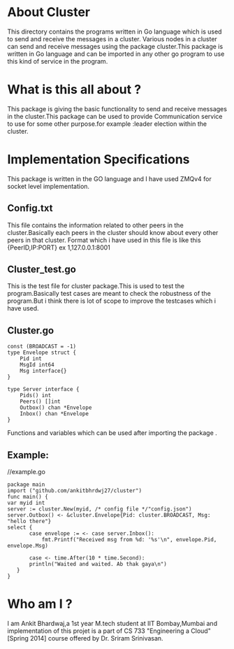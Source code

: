 About Cluster
============
This directory contains the programs written in Go language which is used to send and receive the messages in a cluster.
Various nodes in a cluster can send and receive messages using the package cluster.This package is written in Go language and can be imported in any other go program to use this kind of service in the program.

What is this all about ?
=
This package is giving the basic functionality to send and receive messages in the cluster.This package can be used to provide Communication service to use for some other purpose.for example :leader election within the cluster.

Implementation Specifications
=
This package is written in the GO language and I have used ZMQv4 for socket level implementation.

Config.txt
-
This file contains the information related to other peers in the cluster.Basically each peers in the cluster should know about every other peers in that cluster.
Format which i have used in this file is like this {PeerID,IP:PORT} ex 1,127.0.0.1:8001

Cluster_test.go
-
This is the test file for cluster package.This is used to test the program.Basically test cases are meant to check the robustness of the program.But i think there is lot of scope to improve the testcases which i have used.

Cluster.go
-
    const (BROADCAST = -1)
    type Envelope struct {
        Pid int
        MsgId int64
        Msg interface{}
    }
   
    type Server interface {
        Pids() int
        Peers() []int
        Outbox() chan *Envelope
        Inbox() chan *Envelope
    } 

Functions and variables which can be used after importing the package .

Example:
-
//example.go

    package main
    import ("github.com/ankitbhrdwj27/cluster")
    func main() {
    var myid int
    server := cluster.New(myid, /* config file */"config.json")
    server.Outbox() <- &cluster.Envelope{Pid: cluster.BROADCAST, Msg: "hello there"}
    select {
           case envelope := <- case server.Inbox(): 
               fmt.Printf("Received msg from %d: '%s'\n", envelope.Pid, envelope.Msg)

           case <- time.After(10 * time.Second): 
           println("Waited and waited. Ab thak gaya\n")
       }
    }

Who am I ?
=
I am Ankit Bhardwaj,a 1st year M.tech student at IIT Bombay,Mumbai and implementation of this projet is a part of CS 733 "Engineering a Cloud"[Spring 2014] course offered by Dr. Sriram Srinivasan.
